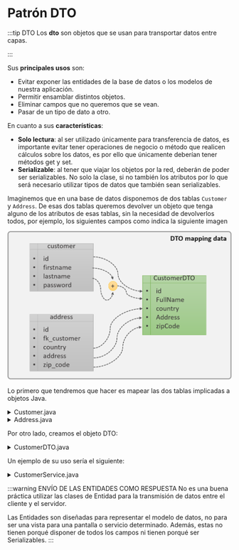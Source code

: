 # Patrón DTO

:::tip DTO
Los **dto** son objetos que se usan para transportar datos entre capas.

:::

Sus **principales usos** son:

* Evitar exponer las entidades de la base de datos o los modelos de nuestra aplicación.
* Permitir ensamblar distintos objetos.
* Eliminar campos que no queremos que se vean.
* Pasar de un tipo de dato a otro.

En cuanto a sus **características**:

* **Solo lectura**: al ser utilizado únicamente para transferencia de datos, es importante evitar tener operaciones de negocio o método que realicen cálculos sobre los datos, es por ello que únicamente deberían tener métodos get y set.
* **Serializable**: al tener que viajar los objetos por la red, deberán de poder ser serializables. No solo la clase, si no también los atributos por lo que será necesario utilizar tipos de datos que también sean serializables.
  
Imaginemos que en una base de datos disponemos de dos tablas ``Customer`` y ``Address``. De esas dos tablas queremos devolver un objeto que tenga alguno de los atributos de esas tablas, sin la necesidad de devolverlos todos, por ejemplo, los siguientes campos como indica la siguiente imagen

![alt text](image.png)

Lo primero que tendremos que hacer es mapear las dos tablas implicadas a objetos Java.

<details>
<summary>Customer.java</summary>

```java
import javax.persistence.Column;
import javax.persistence.Entity;
import javax.persistence.GeneratedValue;
import javax.persistence.GenerationType;
import javax.persistence.Id;
import javax.persistence.Table;

@Entity
@Table(name="customers")
public class Customer {
	@Id
	@GeneratedValue(strategy= GenerationType.IDENTITY)
	private Long id;
	@Column(name="firstname")
	private String firstname;
	@Column(name="lastname")
	private String lastname;
	@Column(name="password")
	private String password;
	
	/** GET and SET */
}
```
</details>
<details>
<summary>Address.java</summary>

```java
import javax.persistence.Column;
import javax.persistence.Entity;
import javax.persistence.GeneratedValue;
import javax.persistence.GenerationType;
import javax.persistence.Id;
import javax.persistence.JoinColumn;
import javax.persistence.ManyToMany;
import javax.persistence.Table;

@Entity
@Table(name="address")
public class Address {
	@Id
	@GeneratedValue(strategy=GenerationType.IDENTITY)
	private Long id;
	@ManyToMany()
	@JoinColumn(name="fk_customer")
	private Customer customer;
	@Column(name="country")
	private String country;
	@Column(name="address")
	private String address;
	@Column(name="zipcode")
	private String zipCode;
		
	/** GET and SET */
}

```
</details>

Por otro lado, creamos el objeto DTO:

<details>
<summary>CustomerDTO.java</summary>

```java
import java.io.Serializable;

public class CustomerDTO implements Serializable{
	
	private Long id;
	private String FullName;
	private String country;
	private String Address;
	private String zipCode;
	
	/** GET and SET */
}
```
</details>

Un ejemplo de su uso sería el siguiente:

<details>
<summary>CustomerService.java</summary>

```java
import javax.ejb.EJB;
import javax.ejb.Stateless;
import javax.ws.rs.GET;
import javax.ws.rs.Path;
import javax.ws.rs.PathParam;
import javax.ws.rs.core.MediaType;
import javax.ws.rs.core.Response;

@Path("customers")
public class CustomerService {
	
	@Autowired
	private CustomerRepository customerRepository; // Habría que crear esta clase
	@Autowired
	private AddressRepository addressRepository; // Habría que crear esta clase

	@GET
	@PathParam("{customerId}")
	private Response findCustomer(@PathParam("customerId") Long customerId) {
        // Obtención de la información de la base de datos
		Customer customer = customerRepository.findCustomerById(customerId); // Entity
		Address address = addressRepository.findAddressByCustomer(customerId); //Entity
		
		//Creación del DTO
		CustomerDTO dto = new CustomerDTO();
		dto.setAddress(address.getAddress());
		dto.setCountry(address.getCountry());
		dto.setZipCode(address.getZipCode());
		dto.setFullName(customer.getFirstname() + " " + customer.getLastname());
		dto.setId(customer.getId());
		
		//Envío del DTO junto con la cabecera de estado
		return Response.ok(dto, MediaType.APPLICATION_JSON).build();

		/*
		También podríamos usar ResponseEntity.ok(dto) y cambiar el tipo del método de Response findCustomer 
		a ResponseEntity<CustomerDTO> findCustomer
		*/
	}
}
```
</details>

:::warning ENVÍO DE LAS ENTIDADES COMO RESPUESTA
No es una buena práctica utilizar las clases de Entidad para la transmisión de datos entre el cliente y el servidor.

Las Entidades son diseñadas para representar el modelo de datos, no para ser una vista para una pantalla o servicio determinado. Además, estas no tienen porqué disponer de todos los campos ni tienen porqué ser Serializables.
:::


